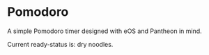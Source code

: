 # Pomodoro
A simple Pomodoro timer designed with eOS and Pantheon in mind.

Current ready-status is: dry noodles.
